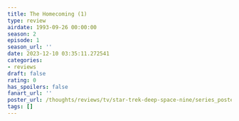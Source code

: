 ```yaml
---
title: The Homecoming (1)
type: review
airdate: 1993-09-26 00:00:00
season: 2
episode: 1
season_url: ''
date: 2023-12-10 03:35:11.272541
categories:
- reviews
draft: false
rating: 0
has_spoilers: false
fanart_url: ''
poster_url: /thoughts/reviews/tv/star-trek-deep-space-nine/series_poster.jpg
tags: []
---
```


